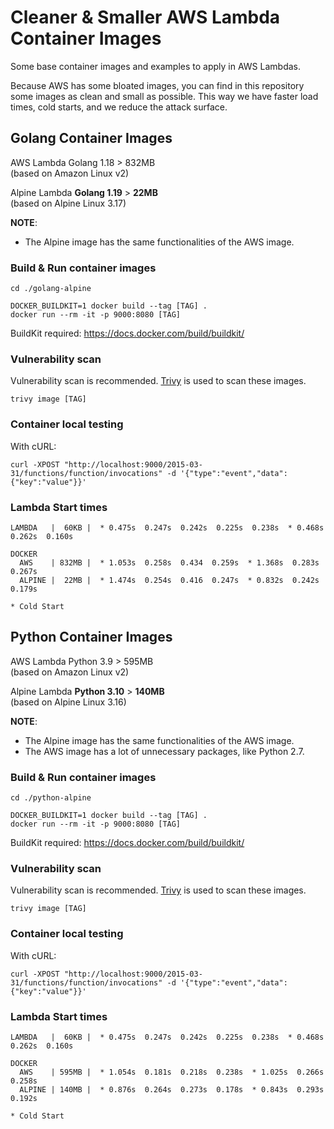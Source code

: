 # Cleaner & Smaller AWS Lambda Container Images

Some base container images and examples to apply in AWS Lambdas.

Because AWS has some bloated images, you can find in this repository some images as clean and small as possible. This way we have faster load times, cold starts, and we reduce the attack surface.


## Golang Container Images

AWS Lambda Golang 1.18  >  832MB<br>
(based on Amazon Linux v2)

Alpine Lambda **Golang 1.19**  >  **22MB**<br>
(based on Alpine Linux 3.17)

**NOTE**:
- The Alpine image has the same functionalities of the AWS image.

### Build & Run container images

```
cd ./golang-alpine

DOCKER_BUILDKIT=1 docker build --tag [TAG] .
docker run --rm -it -p 9000:8080 [TAG]
```

BuildKit required: https://docs.docker.com/build/buildkit/

### Vulnerability scan

Vulnerability scan is recommended. [Trivy](https://aquasecurity.github.io/trivy/) is used to scan these images.
```
trivy image [TAG]
```

### Container local testing

With cURL:
```
curl -XPOST "http://localhost:9000/2015-03-31/functions/function/invocations" -d '{"type":"event","data":{"key":"value"}}'
```

### Lambda Start times

```
LAMBDA   |  60KB |  * 0.475s  0.247s  0.242s  0.225s  0.238s  * 0.468s  0.262s  0.160s

DOCKER
  AWS    | 832MB |  * 1.053s  0.258s  0.434  0.259s  * 1.368s  0.283s  0.267s
  ALPINE |  22MB |  * 1.474s  0.254s  0.416  0.247s  * 0.832s  0.242s  0.179s

* Cold Start
```


## Python Container Images

AWS Lambda Python 3.9  >  595MB<br>
(based on Amazon Linux v2)

Alpine Lambda **Python 3.10**  >  **140MB**<br>
(based on Alpine Linux 3.16)

**NOTE**:
- The Alpine image has the same functionalities of the AWS image.
- The AWS image has a lot of unnecessary packages, like Python 2.7.

### Build & Run container images

```
cd ./python-alpine

DOCKER_BUILDKIT=1 docker build --tag [TAG] .
docker run --rm -it -p 9000:8080 [TAG]
```

BuildKit required: https://docs.docker.com/build/buildkit/

### Vulnerability scan

Vulnerability scan is recommended. [Trivy](https://aquasecurity.github.io/trivy/) is used to scan these images.
```
trivy image [TAG]
```

### Container local testing

With cURL:
```
curl -XPOST "http://localhost:9000/2015-03-31/functions/function/invocations" -d '{"type":"event","data":{"key":"value"}}'
```

### Lambda Start times

```
LAMBDA   |  60KB |  * 0.475s  0.247s  0.242s  0.225s  0.238s  * 0.468s  0.262s  0.160s

DOCKER
  AWS    | 595MB |  * 1.054s  0.181s  0.218s  0.238s  * 1.025s  0.266s  0.258s
  ALPINE | 140MB |  * 0.876s  0.264s  0.273s  0.178s  * 0.843s  0.293s  0.192s

* Cold Start
```
